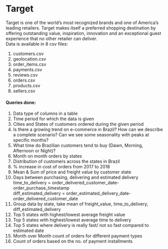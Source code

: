 # Target
Target is one of the world’s most recognized brands and one of America’s leading retailers. Target makes itself a preferred shopping destination by offering outstanding value, inspiration, innovation and an exceptional guest experience that no other retailer can deliver.<br>
Data is available in 8 csv files:<br>
1. customers.csv<br>
2. geolocation.csv<br>
3. order_items.csv<br>
4. payments.csv<br>
5. reviews.csv<br>
6. orders.csv<br>
7. products.csv<br>
8. sellers.csv<br>
#### Queries done:
1. Data type of columns in a table<br>
2. Time period for which the data is given<br>
3. Cities and States of customers ordered during the given period<br>
4. Is there a growing trend on e-commerce in Brazil? How can we describe a complete scenario? Can we see some seasonality with peaks at specific months?<br>
5. What time do Brazilian customers tend to buy (Dawn, Morning, Afternoon or Night)?<br>
6. Month on month orders by states<br>
7. Distribution of customers across the states in Brazil<br>
8. % increase in cost of orders from 2017 to 2018 <br>
9. Mean & Sum of price and freight value by customer state<br>
10. Days between purchasing, delivering and estimated delivery<br>
    time_to_delivery = order_delivered_customer_date-order_purchase_timestamp<br>
    diff_estimated_delivery = order_estimated_delivery_date-order_delivered_customer_date<br>
11. Group data by state, take mean of freight_value, time_to_delivery, diff_estimated_delivery<br>
12. Top 5 states with highest/lowest average freight value <br>
13. Top 5 states with highest/lowest average time to delivery<br>
14. Top 5 states where delivery is really fast/ not so fast compared to estimated date<br>
15. Month over Month count of orders for different payment types<br>
16. Count of orders based on the no. of payment installments<br>










